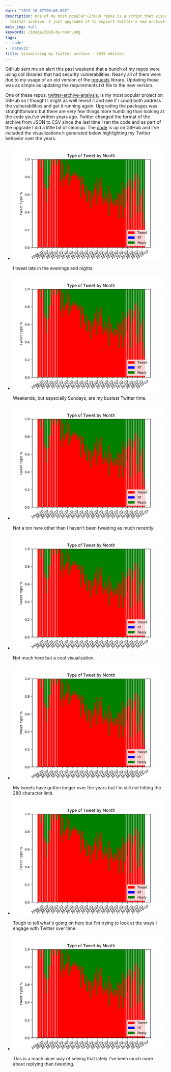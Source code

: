 ```yaml
---
date: "2019-10-07T00:00:00Z"
description: One of my most popular GitHub repos is a script that visualizes your
  Twitter archive. I just upgraded it to support Twitter's new archive format.
meta_img: null
keywords: /image/2019-by-hour.png
tags:
- 'code'
- 'dataviz'
title: Visualizing my Twitter archive - 2019 edition
---
```


GitHub sent me an alert this past weekend that a bunch of my repos were using old libraries that had security vulnerabilities. Nearly all of them were due to my usage of an old version of the [requests](https://pypi.org/project/requests/) library. Updating those was as simple as updating the requirements.txt file to the new version.

One of these repos, [twitter-archive-analysis](https://github.com/dangoldin/twitter-archive-analysis), is my most popular project on GitHub so I thought I might as well revisit it and see if I could both address the vulnerabilities and get it running again. Upgrading the packages was straightforward but there are very few things more humbling than looking at the code you've written years ago. Twitter changed the format of the archive from JSON to CSV since the last time I ran the code and as part of the upgrade I did a little bit of cleanup. The [code](https://github.com/dangoldin/twitter-archive-analysis/blob/master/analyze.py) is up on GitHub and I've included the visualizations it generated below highlighting my Twitter behavior over the years.

<ul class="thumbnails">
  <li class="span8">
    <div class="thumbnail">
      <img src="/image/2019-by-month-type-stacked.png" alt="Type of tweet sent by month - normalized" data-width="800" data-height="600" data-layout="responsive" />
      <p>I tweet late in the evenings and nights.</p>
    </div>
  </li>

  <li class="span8">
    <div class="thumbnail">
      <img src="/image/2019-by-month-type-stacked.png" alt="Type of tweet sent by month - normalized" data-width="800" data-height="600" data-layout="responsive" />
      <p>Weekends, but especially Sundays, are my busiest Twitter time.</p>
    </div>
  </li>

  <li class="span8">
    <div class="thumbnail">
      <img src="/image/2019-by-month-type-stacked.png" alt="Type of tweet sent by month - normalized" data-width="800" data-height="600" data-layout="responsive" />
      <p>Not a ton here other than I haven't been tweeting as much recently.</p>
    </div>
  </li>

  <li class="span8">
    <div class="thumbnail">
      <img src="/image/2019-by-month-type-stacked.png" alt="Type of tweet sent by month - normalized" data-width="800" data-height="600" data-layout="responsive" />
      <p>Not much here but a cool visualization.</p>
    </div>
  </li>

  <li class="span8">
    <div class="thumbnail">
      <img src="/image/2019-by-month-type-stacked.png" alt="Type of tweet sent by month - normalized" data-width="800" data-height="600" data-layout="responsive" />
      <p>My tweets have gotten longer over the years but I'm still not hitting the 280 character limit.</p>
    </div>
  </li>

  <li class="span8">
    <div class="thumbnail">
      <img src="/image/2019-by-month-type-stacked.png" alt="Type of tweet sent by month - normalized" data-width="800" data-height="600" data-layout="responsive" />
      <p>Tough to tell what's going on here but I'm trying to look at the ways I engage with Twitter over time.</p>
    </div>
  </li>

  <li class="span8">
    <div class="thumbnail">
      <img src="/image/2019-by-month-type-stacked.png" alt="Type of tweet sent by month - normalized" data-width="800" data-height="600" data-layout="responsive" />
      <p>This is a much nicer way of seeing that lately I've been much more about replying than tweeting.</p>
    </div>
  </li>
</ul>
